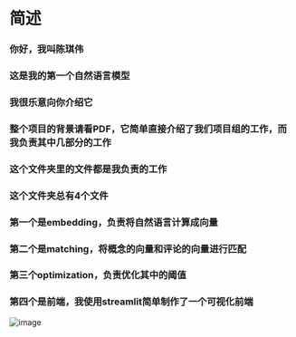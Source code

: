 # 简述
### 你好，我叫陈琪伟
### 这是我的第一个自然语言模型
### 我很乐意向你介绍它

### 整个项目的背景请看PDF，它简单直接介绍了我们项目组的工作，而我负责其中几部分的工作
### 这个文件夹里的文件都是我负责的工作

### 这个文件夹总有4个文件
### 第一个是embedding，负责将自然语言计算成向量
### 第二个是matching，将概念的向量和评论的向量进行匹配
### 第三个optimization，负责优化其中的阈值
### 第四个是前端，我使用streamlit简单制作了一个可视化前端
![image](https://github.com/kiwi-chanN/NLPbase/assets/168921299/235e4756-804c-4f22-9b8e-d071be0bc96f)

